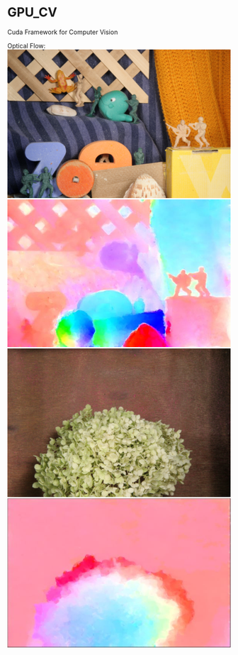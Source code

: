# GPU_CV
Cuda Framework for Computer Vision

Optical Flow: 
![alt text][of_army_data]
![alt text][of_army]
![alt text][of_hydrangea_data]
![alt text][of_hydrangea]


[of_army_data]: ./data/army/frame10.png "Army"
[of_army]: ./results/army.JPG "Army"

[of_hydrangea_data]: ./data/Hydrangea/frame10.png "Hydrangea"
[of_hydrangea]: ./results/Hydrangea.JPG "Hydrangea"